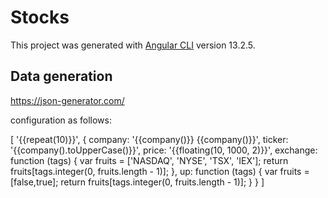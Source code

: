 # Stocks

This project was generated with [Angular CLI](https://github.com/angular/angular-cli) version 13.2.5.

## Data generation

https://json-generator.com/

configuration as follows:

[
'{{repeat(10)}}',
{
company: '{{company()}} {{company()}}',
ticker: '{{company().toUpperCase()}}',
price: '{{floating(10, 1000, 2)}}',
exchange: function (tags) {
var fruits = ['NASDAQ', 'NYSE', 'TSX', 'IEX'];
return fruits[tags.integer(0, fruits.length - 1)];
},
up: function (tags) {
var fruits = [false,true];
return fruits[tags.integer(0, fruits.length - 1)];
}
}
]
